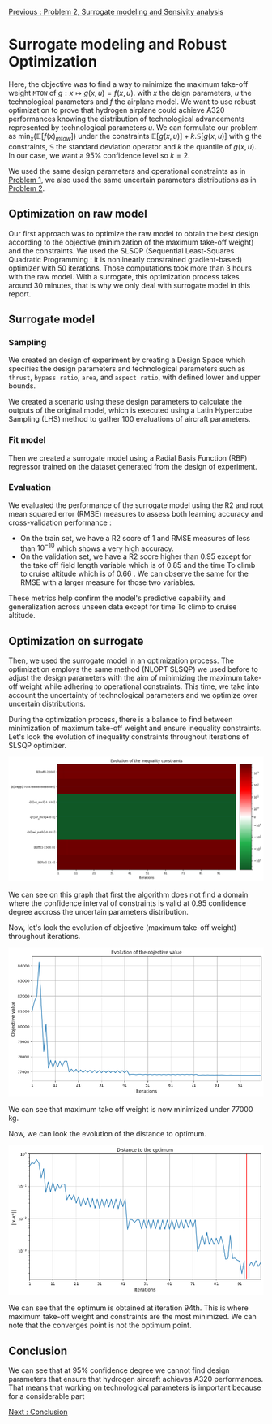 [Previous : Problem 2, Surrogate modeling and Sensivity analysis](../report/part2.md)

# Surrogate modeling and Robust Optimization

Here, the objective was to find a way to minimize the maximum take-off weight `MTOW` of $g:x\mapsto g(x, u)=f(x,u)$. with $x$ the deign parameters, $u$ the technological parameters and $f$ the airplane model.
We want to use robust optimization to prove that hydrogen airplane could achieve A320 performances knowing the distribution of technological advancements represented by technological parameters $u$.
We can formulate our problem as $\min_{x}(\mathbb{E}[f(x)_{mtow}])$ under the constraints $\mathbb{E}[g(x,u)]+k. \mathbb{S}[g(x,u)]$ with g the constraints, $\mathbb{S}$ the standard deviation operator and $k$ the quantile of $g(x,u)$. In our case, we want a 95% confidence level so $k=2$.

We used the same design parameters and operational constraints as in [Problem 1](../report/part1.md), we also used the same uncertain parameters distributions as in [Problem 2](../report/part2.md).

## Optimization on raw model

Our first approach was to optimize the raw model to obtain the best design according to the objective (minimization of the maximum take-off weight) and the constraints. We used the SLSQP (Sequential Least-Squares Quadratic Programming : it is nonlinearly constrained gradient-based) optimizer with 50 iterations. Those computations took more than 3 hours with the raw model. With a surrogate, this optimization process takes around 30 minutes, that is why we only deal with surrogate model in this report.

## Surrogate model
### Sampling
We created an design of experiment by creating a Design Space which specifies the design parameters and technological parameters such as `thrust`, `bypass ratio`, `area`, and `aspect ratio`, with defined lower and upper bounds.

We created a scenario using these design parameters to calculate the outputs of the original model, which is executed using a Latin Hypercube Sampling (LHS) method to gather 100 evaluations of aircraft parameters.

### Fit model
Then we created a surrogate model using a Radial Basis Function (RBF) regressor trained on the dataset generated from the design of experiment.

### Evaluation
We evaluated the performance of the surrogate model using the R2 and root mean squared error (RMSE) measures to assess both learning accuracy and cross-validation performance :
* On the train set, we have a R2 score of $1$ and RMSE measures of less than $10^{-10}$ which shows a very high accuracy.
* On the validation set, we have a R2 score higher than $0.95$ except for the take off field length variable which is of $0.85$ and the time To climb to cruise altitude which is of $0.66$ . We can observe the same for the RMSE with a larger measure for those two variables.

These metrics help confirm the model's predictive capability and generalization across unseen data except for time To climb to cruise altitude.

## Optimization on surrogate
Then, we used the surrogate model in an optimization process. The optimization employs the same method (NLOPT SLSQP) we used before to adjust the design parameters with the aim of minimizing the maximum take-off weight while adhering to operational constraints. This time, we take into account the uncertainty of technological parameters and we optimize over uncertain distributions.

During the optimization process, there is a balance to find between minimization of maximum take-off weight and ensure inequality constraints. Let's look the evolution of inequality constraints throughout iterations of SLSQP optimizer.

![Evolution of inequality constraints throughout iterations of SLSQP optimizer](../images/part3/evolution_ineq_constraints_surrogate.png)

We can see on this graph that first the algorithm does not find a domain where the confidence interval of constraints is valid  at 0.95 confidence degree accross the uncertain parameters distribution. 

Now, let's look the evolution of objective (maximum take-off weight) throughout iterations.

![Evolution of objective (maximum take-off weight) throughout iterations of SLSQP optimizer](../images/part3/evolution_objective_value_surrogate.png)

We can see that maximum take off weight is now minimized under 77000 kg.

Now, we can look the evolution of the distance to optimum.

![Evolution of the distance to optimum throughout iterations of SLSQP optimizer ](../images/part3/evolution_distance_optimum_surrogate.png)

We can see that the optimum is obtained at iteration 94th. This is where maximum take-off weight and constraints are the most minimized. We can note that the converges point is not the optimum point.

## Conclusion
We can see that at 95% confidence degree we cannot find design parameters that ensure that hydrogen aircraft achieves A320 performances. That means that working on technological parameters is important because for a considerable part



[Next : Conclusion](../report/conclusion.md)
